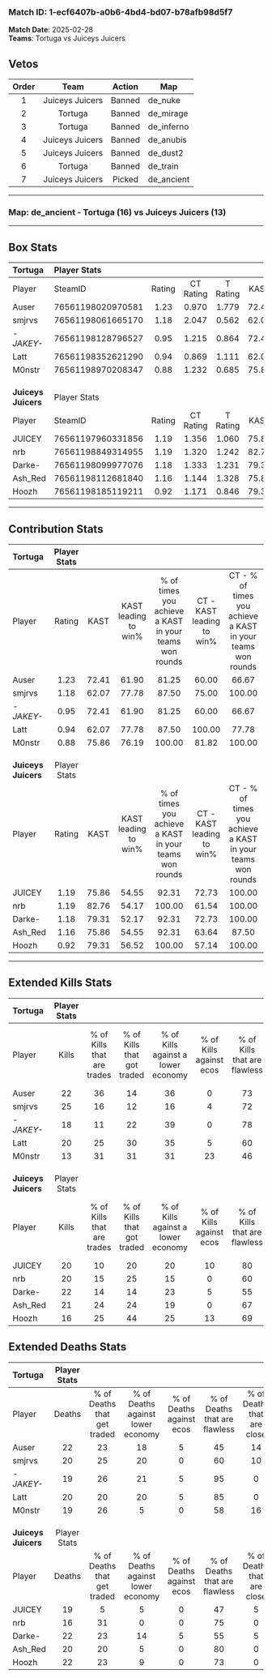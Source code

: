 ### Match ID: 1-ecf6407b-a0b6-4bd4-bd07-b78afb98d5f7  
**Match Date**: 2025-02-28  
**Teams**: Tortuga vs Juiceys Juicers  

## Vetos  

| Order | Team | Action | Map |
| :---: | :--: | :----: | --- |
| 1 | Juiceys Juicers | Banned | de_nuke |
| 2 | Tortuga | Banned | de_mirage |
| 3 | Tortuga | Banned | de_inferno |
| 4 | Juiceys Juicers | Banned | de_anubis |
| 5 | Juiceys Juicers | Banned | de_dust2 |
| 6 | Tortuga | Banned | de_train |
| 7 | Juiceys Juicers | Picked | de_ancient |

---  

### **Map**: de_ancient - Tortuga (16) vs Juiceys Juicers (13)  
---  

## Box Stats  

| **Tortuga**         | Player Stats      |        |           |          |       |       |       |         |        |      |     |
| :- | :- | :-: | :-: | :-: | :-: | :-: | :-: | :-: | :-: | :-: | :-: |
| Player              | SteamID           | Rating | CT Rating | T Rating | KAST  |  ADR  | Kills | Assists | Deaths | K/D  | HS% |
| Auser               | 76561198020970581 |  1.23  |   0.970   |  1.779   | 72.41 | 106.8 |  22   |   13    |   22   | 1.00 | 63  |
| smjrvs              | 76561198061665170 |  1.18  |   2.047   |  0.562   | 62.07 | 84.3  |  25   |    6    |   20   | 1.25 | 52  |
| _-JAKEY-_           | 76561198128796527 |  0.95  |   1.215   |  0.864   | 72.41 | 53.4  |  18   |    1    |   19   | 0.95 | 27  |
| Latt                | 76561198352621290 |  0.94  |   0.869   |  1.111   | 62.07 | 59.7  |  20   |    1    |   20   | 1.00 | 65  |
| M0nstr              | 76561198970208347 |  0.88  |   1.232   |  0.685   | 75.86 | 64.7  |  13   |    6    |   19   | 0.68 | 38  |
|                     |                   |        |           |          |       |       |       |         |        |      |     |
|                     |                   |        |           |          |       |       |       |         |        |      |     |
|                     |                   |        |           |          |       |       |       |         |        |      |     |
| **Juiceys Juicers** | Player Stats      |        |           |          |       |       |       |         |        |      |     |
| Player              | SteamID           | Rating | CT Rating | T Rating | KAST  |  ADR  | Kills | Assists | Deaths | K/D  | HS% |
| JUICEY              | 76561197960331856 |  1.19  |   1.356   |  1.060   | 75.86 | 89.8  |  20   |   13    |   19   | 1.05 | 30  |
| nrb                 | 76561198849314955 |  1.19  |   1.320   |  1.242   | 82.76 | 63.1  |  20   |    6    |   16   | 1.25 | 45  |
| Darke-              | 76561198099977076 |  1.18  |   1.333   |  1.231   | 79.31 | 84.9  |  22   |    5    |   22   | 1.00 | 50  |
| Ash_Red             | 76561198112681840 |  1.16  |   1.144   |  1.328   | 75.86 | 80.3  |  21   |    8    |   20   | 1.05 | 66  |
| Hoozh               | 76561198185119211 |  0.92  |   1.171   |  0.846   | 79.31 | 56.8  |  16   |    8    |   22   | 0.73 | 18  |
---  

## Contribution Stats  

| **Tortuga**         | Player Stats |       |                      |                                                        |                           |                                                             |                          |                                                            |
| :- | :-: | :-: | :-: | :-: | :-: | :-: | :-: | :-: |
| Player              |    Rating    | KAST  | KAST leading to win% | % of times you achieve a KAST in your teams won rounds | CT - KAST leading to win% | CT - % of times you achieve a KAST in your teams won rounds | T - KAST leading to win% | T - % of times you achieve a KAST in your teams won rounds |
| Auser               |     1.23     | 72.41 |        61.90         |                         81.25                          |           60.00           |                            66.67                            |          63.64           |                           100.00                           |
| smjrvs              |     1.18     | 62.07 |        77.78         |                         87.50                          |           75.00           |                           100.00                            |          83.33           |                           71.43                            |
| _-JAKEY-_           |     0.95     | 72.41 |        61.90         |                         81.25                          |           60.00           |                            66.67                            |          63.64           |                           100.00                           |
| Latt                |     0.94     | 62.07 |        77.78         |                         87.50                          |          100.00           |                            77.78                            |          63.64           |                           100.00                           |
| M0nstr              |     0.88     | 75.86 |        76.19         |                         100.00                         |           81.82           |                           100.00                            |          70.00           |                           100.00                           |
|                     |              |       |                      |                                                        |                           |                                                             |                          |                                                            |
|                     |              |       |                      |                                                        |                           |                                                             |                          |                                                            |
|                     |              |       |                      |                                                        |                           |                                                             |                          |                                                            |
| **Juiceys Juicers** | Player Stats |       |                      |                                                        |                           |                                                             |                          |                                                            |
| Player              |    Rating    | KAST  | KAST leading to win% | % of times you achieve a KAST in your teams won rounds | CT - KAST leading to win% | CT - % of times you achieve a KAST in your teams won rounds | T - KAST leading to win% | T - % of times you achieve a KAST in your teams won rounds |
| JUICEY              |     1.19     | 75.86 |        54.55         |                         92.31                          |           72.73           |                           100.00                            |          36.36           |                           80.00                            |
| nrb                 |     1.19     | 82.76 |        54.17         |                         100.00                         |           61.54           |                           100.00                            |          45.45           |                           100.00                           |
| Darke-              |     1.18     | 79.31 |        52.17         |                         92.31                          |           72.73           |                           100.00                            |          33.33           |                           80.00                            |
| Ash_Red             |     1.16     | 75.86 |        54.55         |                         92.31                          |           63.64           |                            87.50                            |          45.45           |                           100.00                           |
| Hoozh               |     0.92     | 79.31 |        56.52         |                         100.00                         |           57.14           |                           100.00                            |          55.56           |                           100.00                           |
---  

## Extended Kills Stats  

| **Tortuga**         | Player Stats |                            |                            |                                    |                         |                              |                                 |                                       |                    |           |
| :- | :-: | :-: | :-: | :-: | :-: | :-: | :-: | :-: | :-: | :-: |
| Player              |    Kills     | % of Kills that are trades | % of Kills that got traded | % of Kills against a lower economy | % of Kills against ecos | % of Kills that are flawless | % of Kills that are close duels | % of Kills that are assisted by flash | Pistol Round Kills | AWP Kills |
| Auser               |      22      |             36             |             14             |                 36                 |            0            |              73              |                0                |                   0                   |         0          |     7     |
| smjrvs              |      25      |             16             |             12             |                 16                 |            4            |              72              |                4                |                   4                   |         0          |     0     |
| _-JAKEY-_           |      18      |             11             |             22             |                 39                 |            0            |              78              |                0                |                   0                   |         10         |     0     |
| Latt                |      20      |             25             |             30             |                 35                 |            5            |              60              |                5                |                   0                   |         0          |     0     |
| M0nstr              |      13      |             31             |             31             |                 31                 |           23            |              46              |                0                |                   8                   |         0          |     1     |
|                     |              |                            |                            |                                    |                         |                              |                                 |                                       |                    |           |
|                     |              |                            |                            |                                    |                         |                              |                                 |                                       |                    |           |
|                     |              |                            |                            |                                    |                         |                              |                                 |                                       |                    |           |
| **Juiceys Juicers** | Player Stats |                            |                            |                                    |                         |                              |                                 |                                       |                    |           |
| Player              |    Kills     | % of Kills that are trades | % of Kills that got traded | % of Kills against a lower economy | % of Kills against ecos | % of Kills that are flawless | % of Kills that are close duels | % of Kills that are assisted by flash | Pistol Round Kills | AWP Kills |
| JUICEY              |      20      |             10             |             20             |                 20                 |           10            |              80              |                0                |                  10                   |         0          |     1     |
| nrb                 |      20      |             15             |             25             |                 15                 |            0            |              60              |               10                |                   5                   |         0          |     2     |
| Darke-              |      22      |             14             |             14             |                 23                 |            5            |              55              |               14                |                  18                   |         0          |     3     |
| Ash_Red             |      21      |             24             |             24             |                 19                 |            0            |              67              |               14                |                  10                   |         0          |     1     |
| Hoozh               |      16      |             25             |             44             |                 25                 |           13            |              69              |                0                |                  19                   |         7          |     1     |
## Extended Deaths Stats  

| **Tortuga**         | Player Stats |                             |                                   |                          |                               |                            |                           |               |
| :- | :-: | :-: | :-: | :-: | :-: | :-: | :-: | :-: |
| Player              |    Deaths    | % of Deaths that get traded | % of Deaths against lower economy | % of Deaths against ecos | % of Deaths that are flawless | % of Deaths that are close | % of Deaths while blinded | Deaths to AWP |
| Auser               |      22      |             23              |                18                 |            5             |              45               |             14             |            14             |       1       |
| smjrvs              |      20      |             25              |                20                 |            0             |              60               |             10             |            10             |       1       |
| _-JAKEY-_           |      19      |             26              |                21                 |            5             |              95               |             0              |            11             |       3       |
| Latt                |      20      |             20              |                20                 |            5             |              85               |             0              |            15             |       1       |
| M0nstr              |      19      |             26              |                 5                 |            0             |              58               |             16             |            11             |       1       |
|                     |              |                             |                                   |                          |                               |                            |                           |               |
|                     |              |                             |                                   |                          |                               |                            |                           |               |
|                     |              |                             |                                   |                          |                               |                            |                           |               |
| **Juiceys Juicers** | Player Stats |                             |                                   |                          |                               |                            |                           |               |
| Player              |    Deaths    | % of Deaths that get traded | % of Deaths against lower economy | % of Deaths against ecos | % of Deaths that are flawless | % of Deaths that are close | % of Deaths while blinded | Deaths to AWP |
| JUICEY              |      19      |              5              |                 5                 |            0             |              47               |             5              |             0             |       1       |
| nrb                 |      16      |             31              |                 0                 |            0             |              75               |             0              |             0             |       3       |
| Darke-              |      22      |             23              |                14                 |            5             |              55               |             5              |             5             |       3       |
| Ash_Red             |      20      |             20              |                 5                 |            0             |              80               |             0              |             5             |       1       |
| Hoozh               |      22      |             23              |                 9                 |            0             |              73               |             0              |             0             |       2       |
